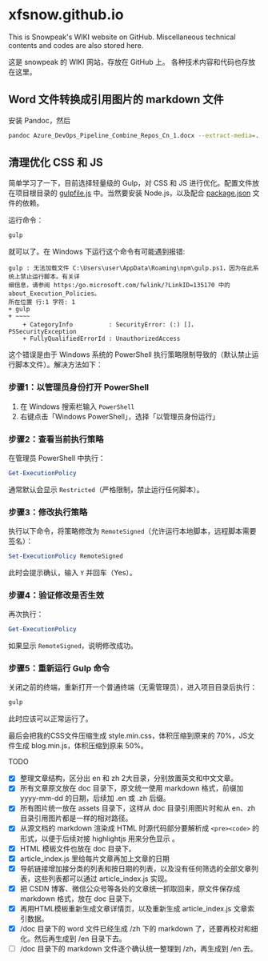 # xfsnow.github.io
This is Snowpeak's WIKI website on GitHub.
Miscellaneous technical contents and codes are also stored here.

这是 snowpeak 的 WIKI 网站，存放在 GitHub 上。
各种技术内容和代码也存放在这里。

## Word 文件转换成引用图片的 markdown 文件
安装 Pandoc，然后
```bash
pandoc Azure_DevOps_Pipeline_Combine_Repos_Cn_1.docx --extract-media=../assets/img/ -o Azure_DevOps_Pipeline_Combine_Repos_1.md
```

## 清理优化 CSS 和 JS
简单学习了一下，目前选择轻量级的 Gulp，对 CSS 和 JS 进行优化。配置文件放在项目根目录的  [gulpfile.js](gulpfile.js) 中。当然要安装 Node.js，以及配合 [package.json](package.json) 文件的依赖。

运行命令：
```bash
gulp
```
就可以了。在 Windows 下运行这个命令有可能遇到报错:
```
gulp : 无法加载文件 C:\Users\user\AppData\Roaming\npm\gulp.ps1，因为在此系统上禁止运行脚本。有关详
细信息，请参阅 https:/go.microsoft.com/fwlink/?LinkID=135170 中的 about_Execution_Policies。        
所在位置 行:1 字符: 1
+ gulp
+ ~~~~
    + CategoryInfo          : SecurityError: (:) []，PSSecurityException
    + FullyQualifiedErrorId : UnauthorizedAccess
```    
这个错误是由于 Windows 系统的 PowerShell 执行策略限制导致的（默认禁止运行脚本文件）。解决方法如下：


### 步骤1：以管理员身份打开 PowerShell
1. 在 Windows 搜索栏输入 `PowerShell`
2. 右键点击「Windows PowerShell」，选择「以管理员身份运行」

### 步骤2：查看当前执行策略
在管理员 PowerShell 中执行：
```powershell
Get-ExecutionPolicy
```
通常默认会显示 `Restricted`（严格限制，禁止运行任何脚本）。

### 步骤3：修改执行策略
执行以下命令，将策略修改为 `RemoteSigned`（允许运行本地脚本，远程脚本需要签名）：
```powershell
Set-ExecutionPolicy RemoteSigned
```
此时会提示确认，输入 `Y` 并回车（Yes）。

### 步骤4：验证修改是否生效
再次执行：
```powershell
Get-ExecutionPolicy
```
如果显示 `RemoteSigned`，说明修改成功。

### 步骤5：重新运行 Gulp 命令
关闭之前的终端，重新打开一个普通终端（无需管理员），进入项目目录后执行：
```bash
gulp
```
此时应该可以正常运行了。

最后会把我的CSS文件压缩生成 style.min.css，体积压缩到原来的 70%，JS文件生成 blog.min.js，体积压缩到原来 50%。

TODO
- [x] 整理文章结构，区分出 en 和 zh 2大目录，分别放置英文和中文文章。
- [x] 所有文章原文放在 doc 目录下，原文统一使用 markdown 格式，前缀加yyyy-mm-dd 的日期，后续加 .en 或 .zh 后缀。
- [x] 所有图片统一放在 assets 目录下，这样从 doc 目录引用图片时和从 en、zh 目录引用图片都是一样的相对路径。
- [x] 从源文档的 markdown 渲染成 HTML 时源代码部分要解析成 `<pre><code>` 的形式，以便于后续对接 highlightjs 用来分色显示 。
- [x] HTML 模板文件也放在 doc 目录下。
- [x] article_index.js 里给每片文章再加上文章的日期
- [x] 导航链接增加接分类的列表和按日期的列表，以及没有任何筛选的全部文章列表，这些列表都可以通过 article_index.js 实现。
- [x] 把 CSDN 博客、微信公众号等各处的文章统一抓取回来，原文件保存成 markdown 格式，放在 doc 目录下。
- [x] 再用HTML模板重新生成文章详情页，以及重新生成 article_index.js 文章索引数据。
- [x] /doc 目录下的 word 文件已经生成 /zh 下的 markdown 了，还要再校对和细化。然后再生成到 /en 目录下去。
- [ ] /doc 目录下的 markdown 文件逐个确认统一整理到 /zh，再生成到 /en 去。